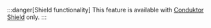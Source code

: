 :::danger[Shield functionality]
This feature is available with [Conduktor Shield](https://conduktor.io/shield) only.
:::